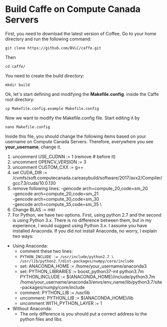 # Build Caffe on Compute Canada Servers




First, you need to download the latest version of Coffee. Go to your home directory and run the following command:

    git clone https://github.com/BVLC/caffe.git
    
Then

    cd caffe/
You need to create the build directory:

    mkdir build
Ok, let's start defining and modifying the **Makefile.config**. inside the Caffe root directory:

    cp Makefile.config.example Makefile.config
  Now we want to modify the Makefile.config file. Start editing it by 
  

    nano Makefile.config
Inside this file, you should change the following items based on your username on Compute Canada Servers. Therefore, everywhere you see **your_username**, change it.

 1. uncomment USE_CUDNN := 1 (remove # before it)
 2. uncomment OPENCV_VERSION := 3
 3. uncomment CUSTOM_CXX := g++
 4. set CUDA_DIR := /cvmfs/soft.computecanada.ca/easybuild/software/2017/avx2/Compiler/gcc7.3/cuda/10.0.130
 5. remove following lines:
	-gencode arch=compute_20,code=sm_20 \
	-gencode arch=compute_20,code=sm_21 \
	-gencode arch=compute_30,code=sm_30 \
	-gencode arch=compute_35,code=sm_35 \
6. Change BLAS := mkl
7. For Python, we have two options. First, using python 2.7 and the second is using Python 3.x. There is no difference between them, but in my experience, I would suggest using Python 3.x. I assume you have installed Anaconda. If you did not install Anaconda, no worry, I explain two ways:
 - Using Anaconda:
	 - comment these two lines:
	 - `PYTHON_INCLUDE := /usr/include/python2.7 \
/usr/lib/python2.7/dist-packages/numpy/core/include`
	- set: 
	 ANACONDA_HOME := /home/your_username/anaconda3 
	 - set:
	PYTHON_LIBRARIES := boost_python37-mt python3.7m
    PYTHON_INCLUDE := $(ANACONDA_HOME)/include/python3.7m \
/home/your_username/anaconda3/envs/env_name/lib/python3.7/site-packages/numpy/core/include
    - comment: PYTHON_LIB := /usr/lib
    - uncomment: PYTHON_LIB := $(ANACONDA_HOME)/lib
    - uncomment WITH_PYTHON_LAYER := 1
  - Without Anaconda:
	  - The only difference is you should put a correct address to the python files and libs.
